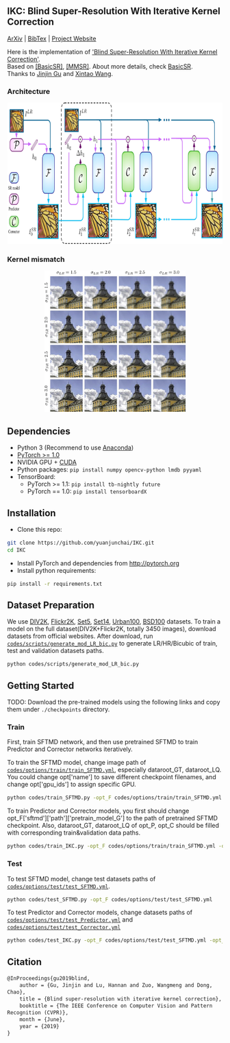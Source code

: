 ## IKC: Blind Super-Resolution With Iterative Kernel Correction
[ArXiv](https://arxiv.org/abs/1904.03377) | [BibTex](#citation) | [Project Website](https://www.jasongt.com/projectpages/IKC.html)

Here is the implementation of ['Blind Super-Resolution With Iterative Kernel Correction'](https://www.jasongt.com/projectpages/IKC.html).<br/>
Based on [[BasicSR]](https://github.com/xinntao/BasicSR), [[MMSR]](https://github.com/open-mmlab/mmsr).
About more details, check [BasicSR](https://github.com/xinntao/BasicSR/tree/master/codes).<br/>
Thanks to [Jinjin Gu](https://github.com/JasonGUTU) and [Xintao Wang](https://github.com/xinntao/).

### Architecture
<p align="center">
  <img height="330" src="./data_samples/samples/pipeline.jpg">
</p>

### Kernel mismatch
<p align="center">
  <img height="330" src="./data_samples/samples/kernel.jpg">
</p>

## Dependencies
- Python 3 (Recommend to use [Anaconda](https://www.anaconda.com/download/#linux))
- [PyTorch >= 1.0](https://pytorch.org/)
- NVIDIA GPU + [CUDA](https://developer.nvidia.com/cuda-downloads)
- Python packages: `pip install numpy opencv-python lmdb pyyaml`
- TensorBoard: 
  - PyTorch >= 1.1: `pip install tb-nightly future`
  - PyTorch == 1.0: `pip install tensorboardX`

## Installation
- Clone this repo:
```bash
git clone https://github.com/yuanjunchai/IKC.git
cd IKC
```
- Install PyTorch and dependencies from http://pytorch.org
- Install python requirements:
```bash
pip install -r requirements.txt
```

## Dataset Preparation
We use [DIV2K](https://data.vision.ee.ethz.ch/cvl/DIV2K/), [Flickr2K](http://cv.snu.ac.kr/research/EDSR/Flickr2K.tar), [Set5](https://uofi.box.com/shared/static/kfahv87nfe8ax910l85dksyl2q212voc.zip), [Set14](https://uofi.box.com/shared/static/igsnfieh4lz68l926l8xbklwsnnk8we9.zip), [Urban100](https://uofi.box.com/shared/static/65upg43jjd0a4cwsiqgl6o6ixube6klm.zip), [BSD100](https://uofi.box.com/shared/static/qgctsplb8txrksm9to9x01zfa4m61ngq.zip) datasets. 
To train a model on the full dataset(DIV2K+Flickr2K, totally 3450 images), download datasets from official websites. 
After download, run [`codes/scripts/generate_mod_LR_bic.py`](codes/scripts/generate_mod_LR_bic.py) to generate LR/HR/Bicubic of train, test and validation datasets paths. 
```bash
python codes/scripts/generate_mod_LR_bic.py
```
## Getting Started
TODO: Download the pre-trained models using the following links and copy them under `./checkpoints` directory.

### Train
First, train SFTMD network, and then use pretrained SFTMD to train Predictor and Corrector networks iteratively.

To train the SFTMD model, change image path of [`codes/options/train/train_SFTMD.yml`](codes/options/train/train_SFTMD.yml), especially dataroot_GT, dataroot_LQ. You could change opt['name'] to save different checkpoint filenames, and change opt['gpu_ids'] to assign specific GPU.
```bash
python codes/train_SFTMD.py -opt_F codes/options/train/train_SFTMD.yml
```

To train Predictor and Corrector models, you first should change opt_F['sftmd']['path']['pretrain_model_G'] to the path of pretrained SFTMD checkpoint. Also, dataroot_GT, dataroot_LQ of opt_P, opt_C should be filled with corresponding train&validation data paths.
```bash
python codes/train_IKC.py -opt_F codes/options/train/train_SFTMD.yml -opt_P codes/options/train/train_Predictor.yml -opt_C codes/options/train/train_Corrector.yml
```

### Test
To test SFTMD model, change test datasets paths of [`codes/options/test/test_SFTMD.yml`](codes/options/test/test_SFTMD.yml).
```bash
python codes/test_SFTMD.py -opt_F codes/options/test/test_SFTMD.yml
```

To test Predictor and Corrector models, change datasets paths of [`codes/options/test/test_Predictor.yml`](codes/options/test/test_Predictor.yml) and [`codes/options/test/test_Corrector.yml`](codes/options/test/test_Corrector.yml)
```bash
python codes/test_IKC.py -opt_F codes/options/test/test_SFTMD.yml -opt_P codes/options/test/test_Predictor.yml -opt_C codes/options/test/test_Corrector.yml
```

## Citation
    @InProceedings{gu2019blind,
        author = {Gu, Jinjin and Lu, Hannan and Zuo, Wangmeng and Dong, Chao},
        title = {Blind super-resolution with iterative kernel correction},
        booktitle = {The IEEE Conference on Computer Vision and Pattern Recognition (CVPR)},
        month = {June},
        year = {2019}
    }

